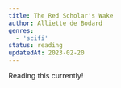 ```yaml
---
title: The Red Scholar's Wake
author: Alliette de Bodard
genres:
  - 'scifi'
status: reading
updatedAt: 2023-02-20
---
```


Reading this currently!

